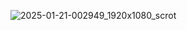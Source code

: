 ![2025-01-21-002949_1920x1080_scrot](https://github.com/user-attachments/assets/4b803091-9f20-47e3-b921-cdb13724ec84)
